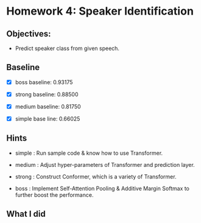 # Homework 4: Speaker Identification

## Objectives:

- Predict speaker class from given speech.



## Baseline

- [x] boss baseline: 0.93175
- [x] strong baseline: 0.88500
- [x] medium baseline: 0.81750
- [x] simple base line: 0.66025



## Hints

- simple : Run sample code & know how to use Transformer.

- medium : Adjust hyper-parameters of Transformer and prediction layer.

- strong : Construct Conformer, which is a variety of Transformer.

- boss : Implement Self-Attention Pooling & Additive Margin Softmax to further boost the performance.




## What I did








